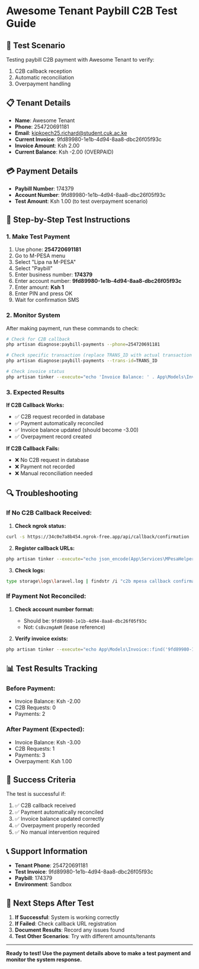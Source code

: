 # Awesome Tenant Paybill C2B Test Guide

## 🧪 **Test Scenario**

Testing paybill C2B payment with Awesome Tenant to verify:
1. C2B callback reception
2. Automatic reconciliation
3. Overpayment handling

## 📋 **Tenant Details**

- **Name**: Awesome Tenant
- **Phone**: 254720691181
- **Email**: kipkoech25.richard@student.cuk.ac.ke
- **Current Invoice**: 9fd89980-1e1b-4d94-8aa8-dbc26f05f93c
- **Invoice Amount**: Ksh 2.00
- **Current Balance**: Ksh -2.00 (OVERPAID)

## 💳 **Payment Details**

- **Paybill Number**: 174379
- **Account Number**: 9fd89980-1e1b-4d94-8aa8-dbc26f05f93c
- **Test Amount**: Ksh 1.00 (to test overpayment scenario)

## 📱 **Step-by-Step Test Instructions**

### **1. Make Test Payment**
1. Use phone: **254720691181**
2. Go to M-PESA menu
3. Select "Lipa na M-PESA"
4. Select "Paybill"
5. Enter business number: **174379**
6. Enter account number: **9fd89980-1e1b-4d94-8aa8-dbc26f05f93c**
7. Enter amount: **Ksh 1**
8. Enter PIN and press OK
9. Wait for confirmation SMS

### **2. Monitor System**
After making payment, run these commands to check:

```bash
# Check for C2B callback
php artisan diagnose:paybill-payments --phone=254720691181

# Check specific transaction (replace TRANS_ID with actual transaction ID)
php artisan diagnose:paybill-payments --trans-id=TRANS_ID

# Check invoice status
php artisan tinker --execute="echo 'Invoice Balance: ' . App\Models\Invoice::find('9fd89980-1e1b-4d94-8aa8-dbc26f05f93c')->balance_due;"
```

### **3. Expected Results**

**If C2B Callback Works:**
- ✅ C2B request recorded in database
- ✅ Payment automatically reconciled
- ✅ Invoice balance updated (should become -3.00)
- ✅ Overpayment record created

**If C2B Callback Fails:**
- ❌ No C2B request in database
- ❌ Payment not recorded
- ❌ Manual reconciliation needed

## 🔍 **Troubleshooting**

### **If No C2B Callback Received:**

1. **Check ngrok status:**
```bash
curl -s https://34c0e7a8b454.ngrok-free.app/api/callback/confirmation
```

2. **Register callback URLs:**
```bash
php artisan tinker --execute="echo json_encode(App\Services\MPesaHelper::registerURLS());"
```

3. **Check logs:**
```bash
type storage\logs\laravel.log | findstr /i "c2b mpesa callback confirmation"
```

### **If Payment Not Reconciled:**

1. **Check account number format:**
   - Should be: `9fd89980-1e1b-4d94-8aa8-dbc26f05f93c`
   - Not: `CsBvzmgAmM` (lease reference)

2. **Verify invoice exists:**
```bash
php artisan tinker --execute="echo App\Models\Invoice::find('9fd89980-1e1b-4d94-8aa8-dbc26f05f93c') ? 'Invoice exists' : 'Invoice not found';"
```

## 📊 **Test Results Tracking**

### **Before Payment:**
- Invoice Balance: Ksh -2.00
- C2B Requests: 0
- Payments: 2

### **After Payment (Expected):**
- Invoice Balance: Ksh -3.00
- C2B Requests: 1
- Payments: 3
- Overpayment: Ksh 1.00

## 🎯 **Success Criteria**

The test is successful if:
1. ✅ C2B callback received
2. ✅ Payment automatically reconciled
3. ✅ Invoice balance updated correctly
4. ✅ Overpayment properly recorded
5. ✅ No manual intervention required

## 📞 **Support Information**

- **Tenant Phone**: 254720691181
- **Test Invoice**: 9fd89980-1e1b-4d94-8aa8-dbc26f05f93c
- **Paybill**: 174379
- **Environment**: Sandbox

## 🚀 **Next Steps After Test**

1. **If Successful**: System is working correctly
2. **If Failed**: Check callback URL registration
3. **Document Results**: Record any issues found
4. **Test Other Scenarios**: Try with different amounts/tenants

---

**Ready to test! Use the payment details above to make a test payment and monitor the system response.**


